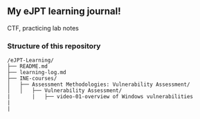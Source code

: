 ## My eJPT learning journal!
CTF, practicing lab notes

### Structure of this repository
```
/eJPT-Learning/
├── README.md                     
├── learning-log.md                      
├── INE-courses/  
│   ├── Assessment Methodologies: Vulnerability Assessment/
│   │   ├── Vulnerability Assessment/
|       |   ├── video-01-overview of Windows vulnerabilities
|
|
```
